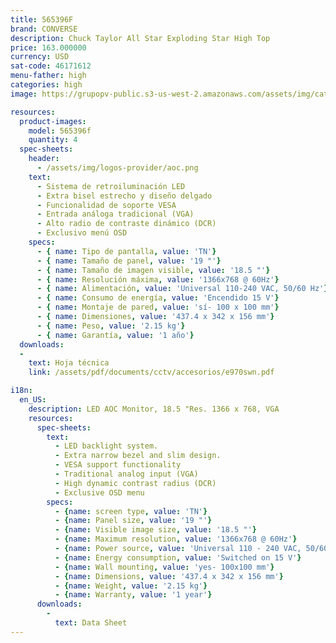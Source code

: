 ```yaml
---
title: 565396F
brand: CONVERSE
description: Chuck Taylor All Star Exploding Star High Top
price: 163.000000
currency: USD
sat-code: 46171612
menu-father: high
categories: high
image: https://grupopv-public.s3-us-west-2.amazonaws.com/assets/img/catalog/thumbnails/shoes-woman/high/565396f.png

resources:
  product-images:
    model: 565396f
    quantity: 4
  spec-sheets:
    header:
      - /assets/img/logos-provider/aoc.png
    text:
      - Sistema de retroiluminación LED
      - Extra bisel estrecho y diseño delgado
      - Funcionalidad de soporte VESA
      - Entrada análoga tradicional (VGA)
      - Alto radio de contraste dinámico (DCR)
      - Exclusivo menú OSD
    specs:
      - { name: Tipo de pantalla, value: 'TN'}
      - { name: Tamaño de panel, value: '19 "'}
      - { name: Tamaño de imagen visible, value: '18.5 "'}
      - { name: Resolución máxima, value: '1366x768 @ 60Hz'}
      - { name: Alimentación, value: 'Universal 110-240 VAC, 50/60 Hz'}
      - { name: Consumo de energía, value: 'Encendido 15 V'}
      - { name: Montaje de pared, value: 'sí- 100 x 100 mm'}
      - { name: Dimensiones, value: '437.4 x 342 x 156 mm'}
      - { name: Peso, value: '2.15 kg'}
      - { name: Garantía, value: '1 año'}
  downloads:
  -
    text: Hoja técnica
    link: /assets/pdf/documents/cctv/accesorios/e970swn.pdf

i18n:
  en_US:
    description: LED AOC Monitor, 18.5 "Res. 1366 x 768, VGA
    resources:
      spec-sheets:
        text:
          - LED backlight system.
          - Extra narrow bezel and slim design.
          - VESA support functionality
          - Traditional analog input (VGA)
          - High dynamic contrast radius (DCR)
          - Exclusive OSD menu
        specs:
          - {name: screen type, value: 'TN'}
          - {name: Panel size, value: '19 "'}
          - {name: Visible image size, value: '18.5 "'}
          - {name: Maximum resolution, value: '1366x768 @ 60Hz'}
          - {name: Power source, value: 'Universal 110 - 240 VAC, 50/60 Hz'}
          - {name: Energy consumption, value: 'Switched on 15 V'}
          - {name: Wall mounting, value: 'yes- 100x100 mm'}
          - {name: Dimensions, value: '437.4 x 342 x 156 mm'}
          - {name: Weight, value: '2.15 kg'}
          - {name: Warranty, value: '1 year'}
      downloads:
        -
          text: Data Sheet
---
```

